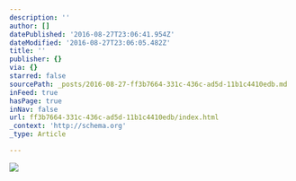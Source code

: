 ```yaml
---
description: ''
author: []
datePublished: '2016-08-27T23:06:41.954Z'
dateModified: '2016-08-27T23:06:05.482Z'
title: ''
publisher: {}
via: {}
starred: false
sourcePath: _posts/2016-08-27-ff3b7664-331c-436c-ad5d-11b1c4410edb.md
inFeed: true
hasPage: true
inNav: false
url: ff3b7664-331c-436c-ad5d-11b1c4410edb/index.html
_context: 'http://schema.org'
_type: Article

---
```

![](https://the-grid-user-content.s3-us-west-2.amazonaws.com/c3260edd-fed2-4485-8a89-b03598315af6.jpg)